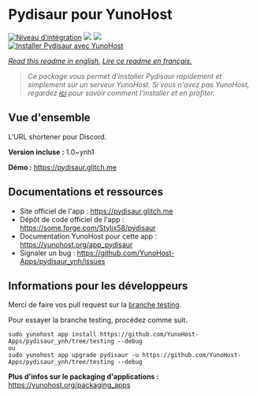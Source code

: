 # Pydisaur pour YunoHost

[![Niveau d'intégration](https://dash.yunohost.org/integration/pydisaur.svg)](https://dash.yunohost.org/appci/app/pydisaur) ![](https://ci-apps.yunohost.org/ci/badges/pydisaur.status.svg) ![](https://ci-apps.yunohost.org/ci/badges/pydisaur.maintain.svg)  
[![Installer Pydisaur avec YunoHost](https://install-app.yunohost.org/install-with-yunohost.svg)](https://install-app.yunohost.org/?app=pydisaur)

*[Read this readme in english.](./README.md)*
*[Lire ce readme en français.](./README_fr.md)*

> *Ce package vous permet d'installer Pydisaur rapidement et simplement sur un serveur YunoHost.
Si vous n'avez pas YunoHost, regardez [ici](https://yunohost.org/#/install) pour savoir comment l'installer et en profiter.*

## Vue d'ensemble

L'URL shortener pour Discord.

**Version incluse :** 1.0~ynh1

**Démo :** https://pydisaur.glitch.me

## Documentations et ressources

* Site officiel de l'app : https://pydisaur.glitch.me
* Dépôt de code officiel de l'app : https://some.forge.com/Stylix58/pydisaur
* Documentation YunoHost pour cette app : https://yunohost.org/app_pydisaur
* Signaler un bug : https://github.com/YunoHost-Apps/pydisaur_ynh/issues

## Informations pour les développeurs

Merci de faire vos pull request sur la [branche testing](https://github.com/YunoHost-Apps/pydisaur_ynh/tree/testing).

Pour essayer la branche testing, procédez comme suit.
```
sudo yunohost app install https://github.com/YunoHost-Apps/pydisaur_ynh/tree/testing --debug
ou
sudo yunohost app upgrade pydisaur -u https://github.com/YunoHost-Apps/pydisaur_ynh/tree/testing --debug
```

**Plus d'infos sur le packaging d'applications :** https://yunohost.org/packaging_apps